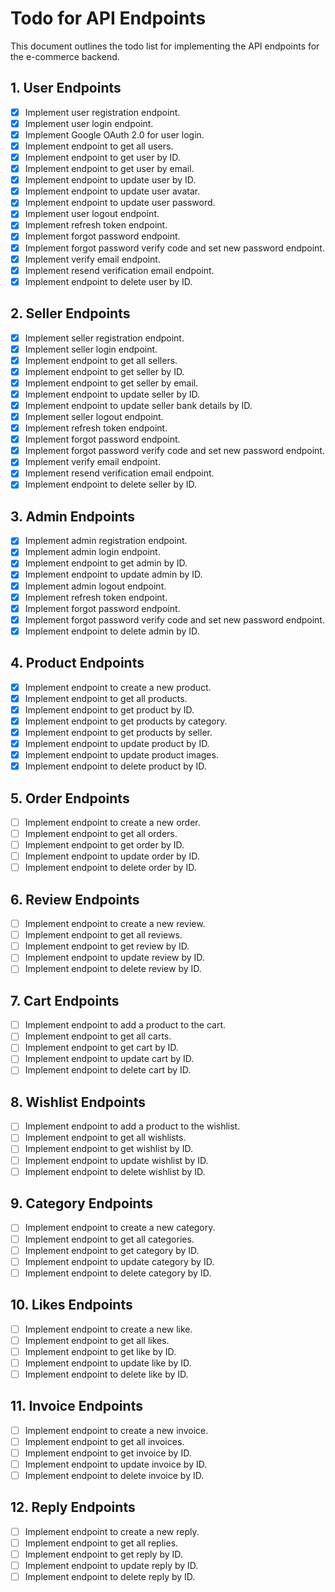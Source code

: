 # Todo for API Endpoints

This document outlines the todo list for implementing the API endpoints for the e-commerce backend.

## 1. User Endpoints

- [x] Implement user registration endpoint.
- [x] Implement user login endpoint.
- [x] Implement Google OAuth 2.0 for user login.
- [x] Implement endpoint to get all users.
- [x] Implement endpoint to get user by ID.
- [x] Implement endpoint to get user by email.
- [x] Implement endpoint to update user by ID.
- [x] Implement endpoint to update user avatar.
- [x] Implement endpoint to update user password.
- [x] Implement user logout endpoint.
- [x] Implement refresh token endpoint.
- [x] Implement forgot password endpoint.
- [x] Implement forgot password verify code and set new password endpoint.
- [x] Implement verify email endpoint.
- [x] Implement resend verification email endpoint.
- [x] Implement endpoint to delete user by ID.

## 2. Seller Endpoints

- [x] Implement seller registration endpoint.
- [x] Implement seller login endpoint.
- [x] Implement endpoint to get all sellers.
- [x] Implement endpoint to get seller by ID.
- [x] Implement endpoint to get seller by email.
- [x] Implement endpoint to update seller by ID.
- [x] Implement endpoint to update seller bank details by ID.
- [x] Implement seller logout endpoint.
- [x] Implement refresh token endpoint.
- [x] Implement forgot password endpoint.
- [x] Implement forgot password verify code and set new password endpoint.
- [x] Implement verify email endpoint.
- [x] Implement resend verification email endpoint.
- [x] Implement endpoint to delete seller by ID.

## 3. Admin Endpoints

- [x] Implement admin registration endpoint.
- [x] Implement admin login endpoint.
- [x] Implement endpoint to get admin by ID.
- [x] Implement endpoint to update admin by ID.
- [x] Implement admin logout endpoint.
- [x] Implement refresh token endpoint.
- [x] Implement forgot password endpoint.
- [x] Implement forgot password verify code and set new password endpoint.
- [x] Implement endpoint to delete admin by ID.

## 4. Product Endpoints

- [x] Implement endpoint to create a new product.
- [x] Implement endpoint to get all products.
- [x] Implement endpoint to get product by ID.
- [x] Implement endpoint to get products by category.
- [x] Implement endpoint to get products by seller.
- [x] Implement endpoint to update product by ID.
- [x] Implement endpoint to update product images.
- [x] Implement endpoint to delete product by ID.

## 5. Order Endpoints

- [ ] Implement endpoint to create a new order.
- [ ] Implement endpoint to get all orders.
- [ ] Implement endpoint to get order by ID.
- [ ] Implement endpoint to update order by ID.
- [ ] Implement endpoint to delete order by ID.

## 6. Review Endpoints

- [ ] Implement endpoint to create a new review.
- [ ] Implement endpoint to get all reviews.
- [ ] Implement endpoint to get review by ID.
- [ ] Implement endpoint to update review by ID.
- [ ] Implement endpoint to delete review by ID.

## 7. Cart Endpoints

- [ ] Implement endpoint to add a product to the cart.
- [ ] Implement endpoint to get all carts.
- [ ] Implement endpoint to get cart by ID.
- [ ] Implement endpoint to update cart by ID.
- [ ] Implement endpoint to delete cart by ID.

## 8. Wishlist Endpoints

- [ ] Implement endpoint to add a product to the wishlist.
- [ ] Implement endpoint to get all wishlists.
- [ ] Implement endpoint to get wishlist by ID.
- [ ] Implement endpoint to update wishlist by ID.
- [ ] Implement endpoint to delete wishlist by ID.

## 9. Category Endpoints

- [ ] Implement endpoint to create a new category.
- [ ] Implement endpoint to get all categories.
- [ ] Implement endpoint to get category by ID.
- [ ] Implement endpoint to update category by ID.
- [ ] Implement endpoint to delete category by ID.

## 10. Likes Endpoints

- [ ] Implement endpoint to create a new like.
- [ ] Implement endpoint to get all likes.
- [ ] Implement endpoint to get like by ID.
- [ ] Implement endpoint to update like by ID.
- [ ] Implement endpoint to delete like by ID.

## 11. Invoice Endpoints

- [ ] Implement endpoint to create a new invoice.
- [ ] Implement endpoint to get all invoices.
- [ ] Implement endpoint to get invoice by ID.
- [ ] Implement endpoint to update invoice by ID.
- [ ] Implement endpoint to delete invoice by ID.

## 12. Reply Endpoints

- [ ] Implement endpoint to create a new reply.
- [ ] Implement endpoint to get all replies.
- [ ] Implement endpoint to get reply by ID.
- [ ] Implement endpoint to update reply by ID.
- [ ] Implement endpoint to delete reply by ID.
